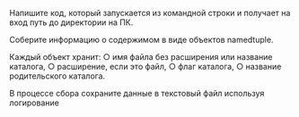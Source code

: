 Напишите код, который запускается из командной строки и получает на вход путь до директории на ПК.

Соберите информацию о содержимом в виде объектов namedtuple.

Каждый объект хранит:
○ имя файла без расширения или название каталога,
○ расширение, если это файл,
○ флаг каталога,
○ название родительского каталога.

В процессе сбора сохраните данные в текстовый файл используя логирование
